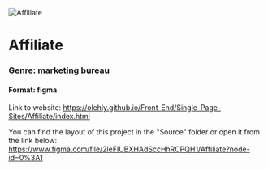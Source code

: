 ![Affiliate](https://telegra.ph/file/d87e1faa8c284a34aa634.png)

# Affiliate

### Genre: marketing bureau

#### Format: figma

Link to website: https://olehly.github.io/Front-End/Single-Page-Sites/Affiliate/index.html

You can find the layout of this project in the "Source" folder or open it from the link below:
https://www.figma.com/file/2leFIUBXHAdSccHhRCPQH1/Affiliate?node-id=0%3A1
